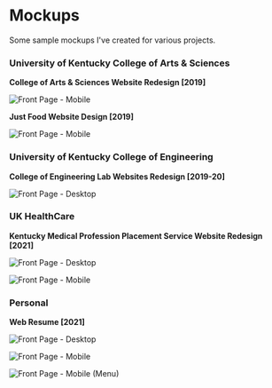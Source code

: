 # Mockups
Some sample mockups I've created for various projects.

### University of Kentucky College of Arts & Sciences
**College of Arts & Sciences Website Redesign [2019]**

![Front Page - Mobile](mockups/coas-front_mobile.png)

**Just Food Website Design [2019]**

![Front Page - Mobile](mockups/just-food-front_mobile.png)

### University of Kentucky College of Engineering
**College of Engineering Lab Websites Redesign [2019-20]**

![Front Page - Desktop](mockups/coe-lab-front_desktop.png)

### UK HealthCare
**Kentucky Medical Profession Placement Service Website Redesign [2021]**

![Front Page - Desktop](mockups/kmpps_desktop.png)

![Front Page - Mobile](mockups/kmpps-front_mobile.png)

### Personal
**Web Resume [2021]**

![Front Page - Desktop](mockups/web-resume-front_desktop.png)

![Front Page - Mobile](mockups/web-resume-front_mobile.png)

![Front Page - Mobile (Menu)](mockups/web-resume-menu_mobile.png)

